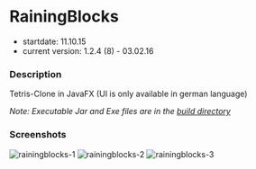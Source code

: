 # RainingBlocks

- startdate: 11.10.15
- current version: 1.2.4 (8) - 03.02.16

### Description

Tetris-Clone in JavaFX (UI is only available in german language)

_Note: Executable Jar and Exe files are in the [build directory](build/)_


### Screenshots

![rainingblocks-1](https://cloud.githubusercontent.com/assets/16324894/19944794/8403ec92-a13d-11e6-8fdc-beef047e0f5d.png)
![rainingblocks-2](https://cloud.githubusercontent.com/assets/16324894/19944792/83e3b792-a13d-11e6-9ee5-66bfbfe16067.png)
![rainingblocks-3](https://cloud.githubusercontent.com/assets/16324894/19944795/8404950c-a13d-11e6-80dc-395df63a3572.png)
